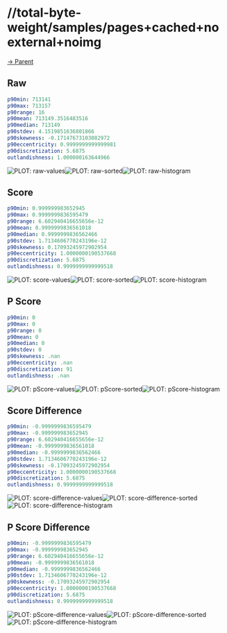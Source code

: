 
# //total-byte-weight/samples/pages+cached+noexternal+noimg

[→ Parent](../..)


## Raw


```yaml
p90min: 713141
p90max: 713157
p90range: 16
p90mean: 713149.3516483516
p90median: 713149
p90stdev: 4.1519851636801866
p90skewness: -0.17147673103082972
p90eccentricity: 0.9999999999999981
p90discretization: 5.6875
outlandishness: 1.000000163644966

```

![PLOT: raw-values](./raw/values.svg)![PLOT: raw-sorted](./raw/sorted.svg)![PLOT: raw-histogram](./raw/histogram.svg)
## Score


```yaml
p90min: 0.999999983652945
p90max: 0.9999999836595479
p90range: 6.602940416655656e-12
p90mean: 0.9999999836561018
p90median: 0.9999999836562466
p90stdev: 1.7134606770243196e-12
p90skewness: 0.17093245972902954
p90eccentricity: 1.0000000190537668
p90discretization: 5.6875
outlandishness: 0.9999999999999518

```

![PLOT: score-values](./score/values.svg)![PLOT: score-sorted](./score/sorted.svg)![PLOT: score-histogram](./score/histogram.svg)
## P Score


```yaml
p90min: 0
p90max: 0
p90range: 0
p90mean: 0
p90median: 0
p90stdev: 0
p90skewness: .nan
p90eccentricity: .nan
p90discretization: 91
outlandishness: .nan

```

![PLOT: pScore-values](./pScore/values.svg)![PLOT: pScore-sorted](./pScore/sorted.svg)![PLOT: pScore-histogram](./pScore/histogram.svg)
## Score Difference


```yaml
p90min: -0.9999999836595479
p90max: -0.999999983652945
p90range: 6.602940416655656e-12
p90mean: -0.9999999836561018
p90median: -0.9999999836562466
p90stdev: 1.7134606770243196e-12
p90skewness: -0.17093245972902954
p90eccentricity: 1.0000000190537668
p90discretization: 5.6875
outlandishness: 0.9999999999999518

```

![PLOT: score-difference-values](./score-difference/values.svg)![PLOT: score-difference-sorted](./score-difference/sorted.svg)![PLOT: score-difference-histogram](./score-difference/histogram.svg)
## P Score Difference


```yaml
p90min: -0.9999999836595479
p90max: -0.999999983652945
p90range: 6.602940416655656e-12
p90mean: -0.9999999836561018
p90median: -0.9999999836562466
p90stdev: 1.7134606770243196e-12
p90skewness: -0.17093245972902954
p90eccentricity: 1.0000000190537668
p90discretization: 5.6875
outlandishness: 0.9999999999999518

```

![PLOT: pScore-difference-values](./pScore-difference/values.svg)![PLOT: pScore-difference-sorted](./pScore-difference/sorted.svg)![PLOT: pScore-difference-histogram](./pScore-difference/histogram.svg)